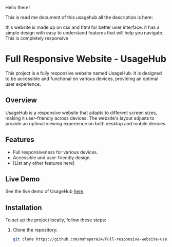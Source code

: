 Hello there!

This is read me document of this usagehub
all the description is here:

this website is made up on css and html
for better user interface. it has a simple design with easy to understand features that will help you navigate.
This is completely responsive

# Full Responsive Website - UsageHub


This project is a fully responsive website named UsageHub. It is designed to be accessible and functional on various devices, providing an optimal user experience.


## Overview

UsageHub is a responsive website that adapts to different screen sizes, making it user-friendly across devices. The website's layout adjusts to provide an optimal viewing experience on both desktop and mobile devices.

## Features

- Full responsiveness for various devices.
- Accessible and user-friendly design.
- [List any other features here]

## Live Demo

See the live demo of UsageHub [here](insert_live_demo_url_here).

## Installation

To set up the project locally, follow these steps:

1. Clone the repository:
   ```bash
   git clone https://github.com/mahapara24/Full-responsive-website-usagehub.git
